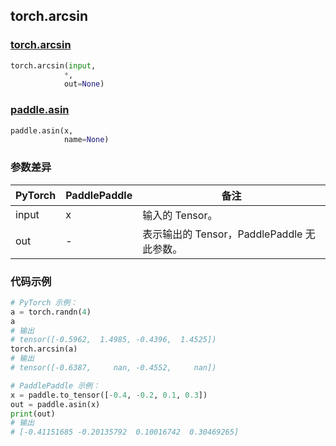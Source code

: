 ## torch.arcsin
### [torch.arcsin](https://pytorch.org/docs/stable/generated/torch.arcsin.html?highlight=arcsin#torch.arcsin)

```python
torch.arcsin(input,
            *,
            out=None)
```

### [paddle.asin](https://www.paddlepaddle.org.cn/documentation/docs/zh/api/paddle/asin_cn.html#asin)

```python
paddle.asin(x,
            name=None)
```

### 参数差异
| PyTorch       | PaddlePaddle | 备注                                                   |
| ------------- | ------------ | ------------------------------------------------------ |
| input         | x            | 输入的 Tensor。                                      |
| out           | -            | 表示输出的 Tensor，PaddlePaddle 无此参数。               |


### 代码示例
``` python
# PyTorch 示例：
a = torch.randn(4)
a
# 输出
# tensor([-0.5962,  1.4985, -0.4396,  1.4525])
torch.arcsin(a)
# 输出
# tensor([-0.6387,     nan, -0.4552,     nan])
```

``` python
# PaddlePaddle 示例：
x = paddle.to_tensor([-0.4, -0.2, 0.1, 0.3])
out = paddle.asin(x)
print(out)
# 输出
# [-0.41151685 -0.20135792  0.10016742  0.30469265]
```

